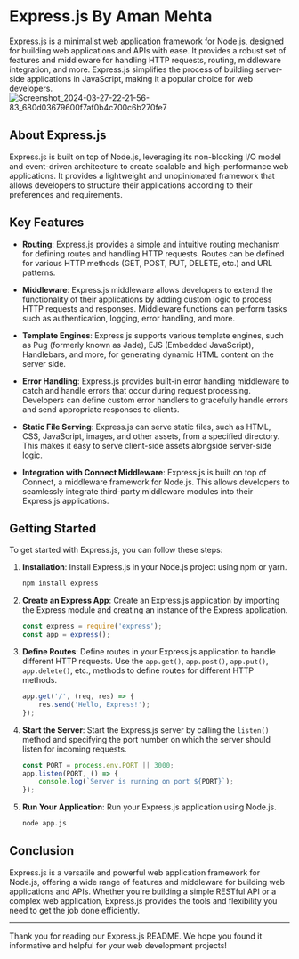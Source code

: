 # Express.js By Aman Mehta 

Express.js is a minimalist web application framework for Node.js, designed for building web applications and APIs with ease. It provides a robust set of features and middleware for handling HTTP requests, routing, middleware integration, and more. Express.js simplifies the process of building server-side applications in JavaScript, making it a popular choice for web developers.
![Screenshot_2024-03-27-22-21-56-83_680d03679600f7af0b4c700c6b270fe7](https://github.com/AmanMehta199816/Mern-Stack-By-Aman-Mehta-/assets/96304523/f491bc80-ece0-42c6-8df3-a83e630c7388)

## About Express.js

Express.js is built on top of Node.js, leveraging its non-blocking I/O model and event-driven architecture to create scalable and high-performance web applications. It provides a lightweight and unopinionated framework that allows developers to structure their applications according to their preferences and requirements.

## Key Features

- **Routing**: Express.js provides a simple and intuitive routing mechanism for defining routes and handling HTTP requests. Routes can be defined for various HTTP methods (GET, POST, PUT, DELETE, etc.) and URL patterns.

- **Middleware**: Express.js middleware allows developers to extend the functionality of their applications by adding custom logic to process HTTP requests and responses. Middleware functions can perform tasks such as authentication, logging, error handling, and more.

- **Template Engines**: Express.js supports various template engines, such as Pug (formerly known as Jade), EJS (Embedded JavaScript), Handlebars, and more, for generating dynamic HTML content on the server side.

- **Error Handling**: Express.js provides built-in error handling middleware to catch and handle errors that occur during request processing. Developers can define custom error handlers to gracefully handle errors and send appropriate responses to clients.

- **Static File Serving**: Express.js can serve static files, such as HTML, CSS, JavaScript, images, and other assets, from a specified directory. This makes it easy to serve client-side assets alongside server-side logic.

- **Integration with Connect Middleware**: Express.js is built on top of Connect, a middleware framework for Node.js. This allows developers to seamlessly integrate third-party middleware modules into their Express.js applications.

## Getting Started

To get started with Express.js, you can follow these steps:

1. **Installation**: Install Express.js in your Node.js project using npm or yarn.

   ```bash
   npm install express
   ```

2. **Create an Express App**: Create an Express.js application by importing the Express module and creating an instance of the Express application.

   ```javascript
   const express = require('express');
   const app = express();
   ```

3. **Define Routes**: Define routes in your Express.js application to handle different HTTP requests. Use the `app.get()`, `app.post()`, `app.put()`, `app.delete()`, etc., methods to define routes for different HTTP methods.

   ```javascript
   app.get('/', (req, res) => {
       res.send('Hello, Express!');
   });
   ```

4. **Start the Server**: Start the Express.js server by calling the `listen()` method and specifying the port number on which the server should listen for incoming requests.

   ```javascript
   const PORT = process.env.PORT || 3000;
   app.listen(PORT, () => {
       console.log(`Server is running on port ${PORT}`);
   });
   ```

5. **Run Your Application**: Run your Express.js application using Node.js.

   ```bash
   node app.js
   ```

## Conclusion

Express.js is a versatile and powerful web application framework for Node.js, offering a wide range of features and middleware for building web applications and APIs. Whether you're building a simple RESTful API or a complex web application, Express.js provides the tools and flexibility you need to get the job done efficiently.

---

Thank you for reading our Express.js README. We hope you found it informative and helpful for your web development projects!
